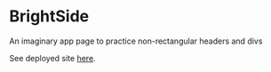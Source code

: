 # BrightSide

An imaginary app page to practice non-rectangular headers and divs

See deployed site <a href="https://compassionate-sinoussi-bac5b6.netlify.com/">here</a>.
